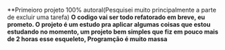 **Primeioro projeto 100% autoral(Pesquisei muito principalmente a parte de excluir uma tarefa)
**O codigo vai ser todo refatorado em breve, eu prometo.
**O projeto é um estudo pra aplicar algumas coisas que estou estudando no momento, um projeto bem simples que fiz em pouco mais de 2 horas esse esqueleto,
********Programção é muito massa************
